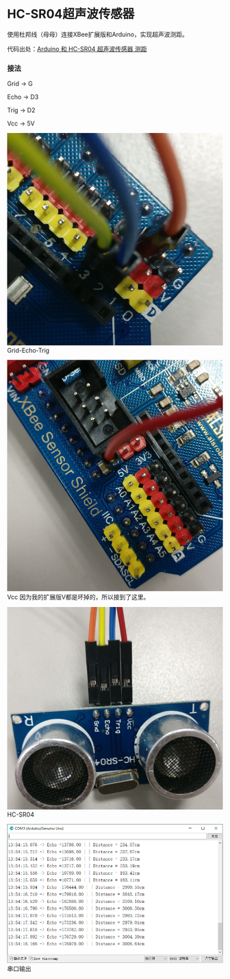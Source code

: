 # HC-SR04超声波传感器

使用杜邦线（母母）连接XBee扩展版和Arduino，实现超声波测距。

代码出处：[Arduino 和 HC-SR04 超声波传感器 测距](https://blog.csdn.net/ling3ye/article/details/51407328)

### 接法

Grid -> G

Echo -> D3

Trig -> D2

Vcc  -> 5V



![Grid-Echo-Trig](pics/Grid-Echo-Trig.jpg)
Grid-Echo-Trig

![Vcc](pics/Vcc.jpg)
Vcc 因为我的扩展版V都是坏掉的，所以接到了这里。

![HC-SR04](pics/HC-SR04.jpg)
HC-SR04

![com-3](pics/com-3.png)
串口输出
